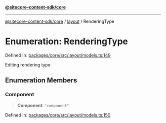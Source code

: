 [**@sitecore-content-sdk/core**](../../README.md)

***

[@sitecore-content-sdk/core](../../README.md) / [layout](../README.md) / RenderingType

# Enumeration: RenderingType

Defined in: [packages/core/src/layout/models.ts:149](https://github.com/Sitecore/content-sdk/blob/bc4d59e76288877091ea87e0b1f0d7300950e831/packages/core/src/layout/models.ts#L149)

Editing rendering type

## Enumeration Members

### Component

> **Component**: `"component"`

Defined in: [packages/core/src/layout/models.ts:150](https://github.com/Sitecore/content-sdk/blob/bc4d59e76288877091ea87e0b1f0d7300950e831/packages/core/src/layout/models.ts#L150)
